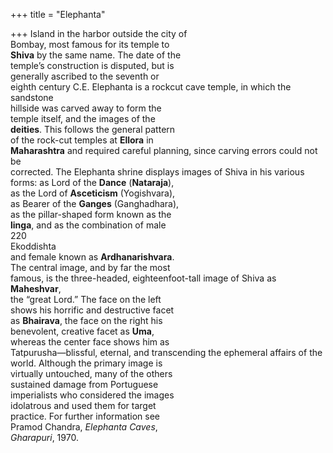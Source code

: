 +++
title = "Elephanta"

+++
Island in the harbor outside the city of  
Bombay, most famous for its temple to  
**Shiva** by the same name. The date of the  
temple’s construction is disputed, but is  
generally ascribed to the seventh or  
eighth century C.E. Elephanta is a rockcut cave temple, in which the sandstone  
hillside was carved away to form the  
temple itself, and the images of the  
**deities**. This follows the general pattern  
of the rock-cut temples at **Ellora** in  
**Maharashtra** and required careful planning, since carving errors could not be  
corrected. The Elephanta shrine displays images of Shiva in his various  
forms: as Lord of the **Dance** (**Nataraja**),  
as the Lord of **Asceticism** (Yogishvara),  
as Bearer of the **Ganges** (Ganghadhara),  
as the pillar-shaped form known as the  
**linga**, and as the combination of male  
220  
Ekoddishta  
and female known as **Ardhanarishvara**.  
The central image, and by far the most  
famous, is the three-headed, eighteenfoot-tall image of Shiva as **Maheshvar**,  
the “great Lord.” The face on the left  
shows his horrific and destructive facet  
as **Bhairava**, the face on the right his  
benevolent, creative facet as **Uma**,  
whereas the center face shows him as  
Tatpurusha—blissful, eternal, and transcending the ephemeral affairs of the  
world. Although the primary image is  
virtually untouched, many of the others  
sustained damage from Portuguese  
imperialists who considered the images  
idolatrous and used them for target  
practice. For further information see  
Pramod Chandra, *Elephanta Caves*,  
*Gharapuri*, 1970.
